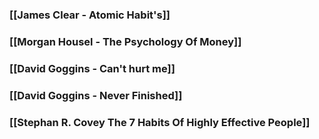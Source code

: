 ### [[James Clear - Atomic Habit's]]
### [[Morgan Housel - The Psychology Of Money]]
### [[David Goggins - Can't hurt me]]
### [[David Goggins - Never Finished]]
### [[Stephan R. Covey The 7 Habits Of Highly Effective People]]
